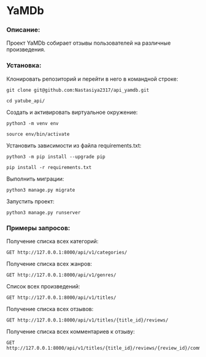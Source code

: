 # YaMDb


### Описание:
Проект YaMDb собирает отзывы пользователей на различные произведения.


### Установка:

Клонировать репозиторий и перейти в него в командной строке:

```
git clone git@github.com:Nastasiya2317/api_yamdb.git
```

```
cd yatube_api/
```

Cоздать и активировать виртуальное окружение:

```
python3 -m venv env
```

```
source env/bin/activate
```

Установить зависимости из файла requirements.txt:

```
python3 -m pip install --upgrade pip
```

```
pip install -r requirements.txt
```

Выполнить миграции:

```
python3 manage.py migrate
```

Запустить проект:

```
python3 manage.py runserver
```


### Примеры запросов:


Получение списка всех категорий:

```
GET http://127.0.0.1:8000/api/v1/categories/
```

Получение списка всех жанров:

```
GET http://127.0.0.1:8000/api/v1/genres/
```

Список всех произведений:

```
GET http://127.0.0.1:8000/api/v1/titles/
```

Получение списка всех отзывов:

```
GET http://127.0.0.1:8000/api/v1/titles/{title_id}/reviews/
```

Получение списка всех комментариев к отзыву:

```
GET http://127.0.0.1:8000/api/v1/titles/{title_id}/reviews/{review_id}/comments/
```

